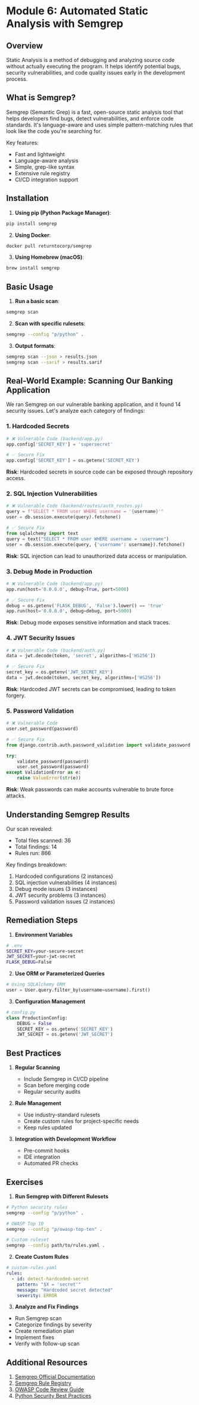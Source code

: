 # Module 6: Automated Static Analysis with Semgrep

## Overview

Static Analysis is a method of debugging and analyzing source code without actually executing the program. It helps identify potential bugs, security vulnerabilities, and code quality issues early in the development process.

## What is Semgrep?

Semgrep (Semantic Grep) is a fast, open-source static analysis tool that helps developers find bugs, detect vulnerabilities, and enforce code standards. It's language-aware and uses simple pattern-matching rules that look like the code you're searching for.

Key features:
- Fast and lightweight
- Language-aware analysis
- Simple, grep-like syntax
- Extensive rule registry
- CI/CD integration support

## Installation

1. **Using pip (Python Package Manager)**:
```bash
pip install semgrep
```

2. **Using Docker**:
```bash
docker pull returntocorp/semgrep
```

3. **Using Homebrew (macOS)**:
```bash
brew install semgrep
```

## Basic Usage

1. **Run a basic scan**:
```bash
semgrep scan
```

2. **Scan with specific rulesets**:
```bash
semgrep --config "p/python" .
```

3. **Output formats**:
```bash
semgrep scan --json > results.json
semgrep scan --sarif > results.sarif
```

## Real-World Example: Scanning Our Banking Application

We ran Semgrep on our vulnerable banking application, and it found 14 security issues. Let's analyze each category of findings:

### 1. Hardcoded Secrets
```python
# ❌ Vulnerable Code (backend/app.py)
app.config['SECRET_KEY'] = 'supersecret'

# ✅ Secure Fix
app.config['SECRET_KEY'] = os.getenv('SECRET_KEY')
```

**Risk**: Hardcoded secrets in source code can be exposed through repository access.

### 2. SQL Injection Vulnerabilities
```python
# ❌ Vulnerable Code (backend/routes/auth_routes.py)
query = f"SELECT * FROM user WHERE username = '{username}'"
user = db.session.execute(query).fetchone()

# ✅ Secure Fix
from sqlalchemy import text
query = text("SELECT * FROM user WHERE username = :username")
user = db.session.execute(query, {'username': username}).fetchone()
```

**Risk**: SQL injection can lead to unauthorized data access or manipulation.

### 3. Debug Mode in Production
```python
# ❌ Vulnerable Code (backend/app.py)
app.run(host='0.0.0.0', debug=True, port=5000)

# ✅ Secure Fix
debug = os.getenv('FLASK_DEBUG', 'False').lower() == 'true'
app.run(host='0.0.0.0', debug=debug, port=5000)
```

**Risk**: Debug mode exposes sensitive information and stack traces.

### 4. JWT Security Issues
```python
# ❌ Vulnerable Code (backend/auth.py)
data = jwt.decode(token, 'secret', algorithms=['HS256'])

# ✅ Secure Fix
secret_key = os.getenv('JWT_SECRET_KEY')
data = jwt.decode(token, secret_key, algorithms=['HS256'])
```

**Risk**: Hardcoded JWT secrets can be compromised, leading to token forgery.

### 5. Password Validation
```python
# ❌ Vulnerable Code
user.set_password(password)

# ✅ Secure Fix
from django.contrib.auth.password_validation import validate_password

try:
    validate_password(password)
    user.set_password(password)
except ValidationError as e:
    raise ValueError(str(e))
```

**Risk**: Weak passwords can make accounts vulnerable to brute force attacks.

## Understanding Semgrep Results

Our scan revealed:
- Total files scanned: 36
- Total findings: 14
- Rules run: 866

Key findings breakdown:
1. Hardcoded configurations (2 instances)
2. SQL injection vulnerabilities (4 instances)
3. Debug mode issues (3 instances)
4. JWT security problems (3 instances)
5. Password validation issues (2 instances)

## Remediation Steps

1. **Environment Variables**
```bash
# .env
SECRET_KEY=your-secure-secret
JWT_SECRET=your-jwt-secret
FLASK_DEBUG=False
```

2. **Use ORM or Parameterized Queries**
```python
# Using SQLAlchemy ORM
user = User.query.filter_by(username=username).first()
```

3. **Configuration Management**
```python
# config.py
class ProductionConfig:
    DEBUG = False
    SECRET_KEY = os.getenv('SECRET_KEY')
    JWT_SECRET = os.getenv('JWT_SECRET')
```

## Best Practices

1. **Regular Scanning**
   - Include Semgrep in CI/CD pipeline
   - Scan before merging code
   - Regular security audits

2. **Rule Management**
   - Use industry-standard rulesets
   - Create custom rules for project-specific needs
   - Keep rules updated

3. **Integration with Development Workflow**
   - Pre-commit hooks
   - IDE integration
   - Automated PR checks

## Exercises

1. **Run Semgrep with Different Rulesets**
```bash
# Python security rules
semgrep --config "p/python" .

# OWASP Top 10
semgrep --config "p/owasp-top-ten" .

# Custom ruleset
semgrep --config path/to/rules.yaml .
```

2. **Create Custom Rules**
```yaml
# custom-rules.yaml
rules:
  - id: detect-hardcoded-secret
    pattern: "$X = 'secret'"
    message: "Hardcoded secret detected"
    severity: ERROR
```

3. **Analyze and Fix Findings**
- Run Semgrep scan
- Categorize findings by severity
- Create remediation plan
- Implement fixes
- Verify with follow-up scan

## Additional Resources

1. [Semgrep Official Documentation](https://semgrep.dev/docs/)
2. [Semgrep Rule Registry](https://semgrep.dev/explore)
3. [OWASP Code Review Guide](https://owasp.org/www-project-code-review-guide/)
4. [Python Security Best Practices](https://python-security.readthedocs.io/) 